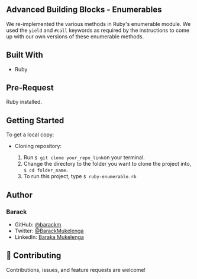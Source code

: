 ## Advanced Building Blocks - Enumerables
We re-implemented the various methods in Ruby's enumerable module.
We used the `yield` and `#call` keywords as required by the instructions to come up with our own versions of these enumerable methods.

## Built With
- Ruby

## Pre-Request
Ruby installed.

## Getting Started
To get a local copy:

- Cloning repository:

    1. Run `$ git clone your_repo_link`on your terminal.
    2. Change the directory to the folder you want to clone the project into, `$ cd folder_name`.
    3. To run this project, type `$ ruby-enumerable.rb` 


## Author

### Barack
- GitHub: [@barackm](https://github.com/barackm/)
- Twitter: [@BarackMukelenga](https://twitter.com/BarackMukelenga)
- LinkedIn: [Baraka Mukelenga](https://www.linkedin.com/in/baraka-mukelenga/)

## 🤝 Contributing

Contributions, issues, and feature requests are welcome!

